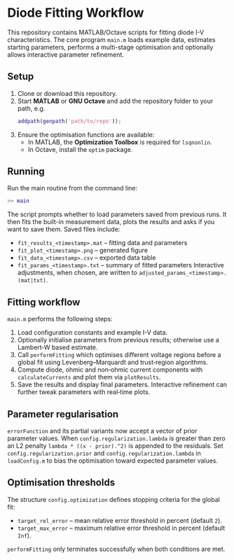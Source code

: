 # Diode Fitting Workflow

This repository contains MATLAB/Octave scripts for fitting diode I-V characteristics. The core program `main.m` loads example data, estimates starting parameters, performs a multi-stage optimisation and optionally allows interactive parameter refinement.

## Setup

1. Clone or download this repository.
2. Start **MATLAB** or **GNU Octave** and add the repository folder to your path, e.g.
   ```matlab
   addpath(genpath('path/to/repo'));
   ```
3. Ensure the optimisation functions are available:
   - In MATLAB, the **Optimization Toolbox** is required for `lsqnonlin`.
   - In Octave, install the `optim` package.

## Running

Run the main routine from the command line:
```matlab
>> main
```
The script prompts whether to load parameters saved from previous runs. It then fits the built-in measurement data, plots the results and asks if you want to save them. Saved files include:
- `fit_results_<timestamp>.mat` – fitting data and parameters
- `fit_plot_<timestamp>.png` – generated figure
- `fit_data_<timestamp>.csv` – exported data table
- `fit_params_<timestamp>.txt` – summary of fitted parameters
Interactive adjustments, when chosen, are written to `adjusted_params_<timestamp>.(mat|txt)`.

## Fitting workflow

`main.m` performs the following steps:
1. Load configuration constants and example I-V data.
2. Optionally initialise parameters from previous results; otherwise use a Lambert‑W based estimate.
3. Call `performFitting` which optimises different voltage regions before a global fit using Levenberg–Marquardt and trust‑region algorithms.
4. Compute diode, ohmic and non‑ohmic current components with `calculateCurrents` and plot them via `plotResults`.
5. Save the results and display final parameters. Interactive refinement can further tweak parameters with real‑time plots.

## Parameter regularisation

`errorFunction` and its partial variants now accept a vector of prior parameter values. When `config.regularization.lambda` is greater than zero an L2 penalty
`lambda * ((x - prior).^2)` is appended to the residuals. Set `config.regularization.prior` and `config.regularization.lambda` in `loadConfig.m` to bias
the optimisation toward expected parameter values.

## Optimisation thresholds

The structure `config.optimization` defines stopping criteria for the global fit:

- `target_rel_error` – mean relative error threshold in percent (default `2`).
- `target_max_error` – maximum relative error threshold in percent (default
  `Inf`).

`performFitting` only terminates successfully when both conditions are met.
